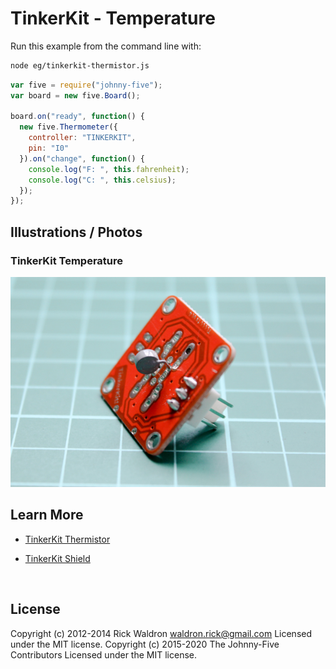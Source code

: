 <!--remove-start-->

# TinkerKit - Temperature

<!--remove-end-->








Run this example from the command line with:
```bash
node eg/tinkerkit-thermistor.js
```


```javascript
var five = require("johnny-five");
var board = new five.Board();

board.on("ready", function() {
  new five.Thermometer({
    controller: "TINKERKIT",
    pin: "I0"
  }).on("change", function() {
    console.log("F: ", this.fahrenheit);
    console.log("C: ", this.celsius);
  });
});

```


## Illustrations / Photos


### TinkerKit Temperature



![docs/images/tinkerkit-thermistor.png](images/tinkerkit-thermistor.png)  







## Learn More

- [TinkerKit Thermistor](http://tinkerkit.tihhs.nl/thermistor/)

- [TinkerKit Shield](http://tinkerkit.tihhs.nl/shield/)

&nbsp;

<!--remove-start-->

## License
Copyright (c) 2012-2014 Rick Waldron <waldron.rick@gmail.com>
Licensed under the MIT license.
Copyright (c) 2015-2020 The Johnny-Five Contributors
Licensed under the MIT license.

<!--remove-end-->
